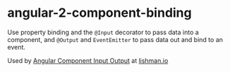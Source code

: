 # angular-2-component-binding

Use property binding and the `@Input` decorator to pass data into a component, 
and `@Output` and `EventEmitter` to pass data out and bind to an event.

Used by [Angular Component Input Output](http://lishman.io/angular-2-component-input-output) at [lishman.io](http://lishman.io)
